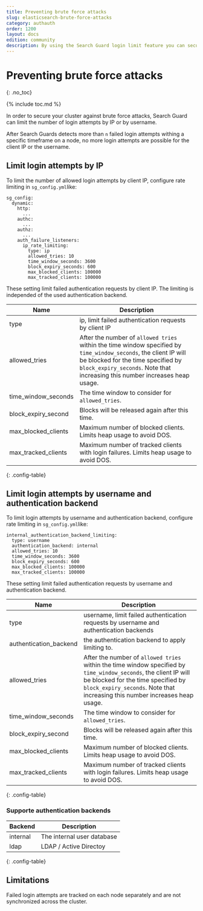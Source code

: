 ```yaml
---
title: Preventing brute force attacks
slug: elasticsearch-brute-force-attacks
category: authauth
order: 1200
layout: docs
edition: community
description: By using the Search Guard login limit feature you can secure your Elasticsearch cluster against brute force attacks.
---
```


<!--- Copyright 2019 floragunn GmbH -->


# Preventing brute force attacks
{: .no_toc}

{% include toc.md %}

In order to secure your cluster against brute force attacks, Search Guard can limit the number of login attempts by IP or by username. 

After Search Guards detects more than `n` failed login attempts withing a specific timeframe on a node, no more login attempts are possible for the client IP or the username.

## Limit login attempts by IP

To limit the number of allowed login attempts by client IP, configure rate limiting in `sg_config.yml`like:

```
sg_config:
  dynamic:
    http:
      ...
    authc:
      ...
    authz:
      ...
    auth_failure_listeners:
      ip_rate_limiting:
        type: ip
        allowed_tries: 10
        time_window_seconds: 3600
        block_expiry_seconds: 600
        max_blocked_clients: 100000
        max_tracked_clients: 100000
```

These setting limit failed authentication requests by client IP. The limiting is independed of the used authentication backend.  

| Name | Description |
|---|---|
| type | ip, limit failed authentication requests by client IP |
| allowed\_tries | After the number of `allowed tries` within the time window specified by `time_window_seconds`, the client IP will be blocked for the time specified by `block_expiry_seconds`. Note that increasing this number increases heap usage. |
| time\_window\_seconds | The time window to consider for `allowed_tries`. |
| block\_expiry\_second | Blocks will be released again after this time.  |
| max\_blocked\_clients | Maximum number of blocked clients. Limits heap usage to avoid DOS.  |
| max\_tracked\_clients| Maximum number of tracked clients with login failures. Limits heap usage to avoid DOS.  |
{: .config-table}

## Limit login attempts by username and authentication backend

To limit login attempts by username and authentication backend, configure rate limiting in `sg_config.yml`like:

```
internal_authentication_backend_limiting:
  type: username
  authentication_backend: internal        
  allowed_tries: 10
  time_window_seconds: 3600
  block_expiry_seconds: 600
  max_blocked_clients: 100000
  max_tracked_clients: 100000
```

These setting limit failed authentication requests by username and authentication backend.

| Name | Description |
|---|---|
| type | username, limit failed authentication requests by username and authentication backends |
| authentication_backend | the authentication backend to apply limiting to. |
| allowed\_tries | After the number of `allowed tries` within the time window specified by `time_window_seconds`, the client IP will be blocked for the time specified by `block_expiry_seconds`. Note that increasing this number increases heap usage. |
| time\_window\_seconds | The time window to consider for `allowed_tries`. |
| block\_expiry\_second | Blocks will be released again after this time.  |
| max\_blocked\_clients | Maximum number of blocked clients. Limits heap usage to avoid DOS.  |
| max\_tracked\_clients| Maximum number of tracked clients with login failures. Limits heap usage to avoid DOS.  |
{: .config-table}

### Supporte authentication backends

| Backend | Description |
|---|---|
| internal | The internal user database |
| ldap | LDAP /  Active Directoy |
{: .config-table}

## Limitations

Failed login attempts are tracked on each node separately and are not synchronized across the cluster.